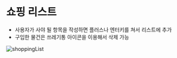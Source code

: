 # 쇼핑 리스트

- 사용자가 사야 될 항목을 작성하면 플러스나 엔터키를 쳐서 리스트에 추가
- 구입한 물건은 쓰레기통 아이콘을 이용해서 삭제 가능

![shoppingList](https://user-images.githubusercontent.com/78066837/111417823-f2b09600-8729-11eb-92b9-feee733faf10.gif)
